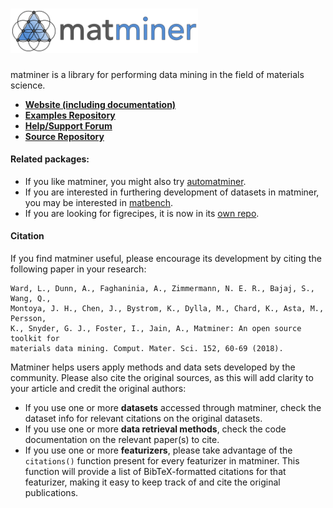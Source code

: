# <img alt="matminer" src="docs_rst/_static/matminer_logo_small.png" width="300">

matminer is a library for performing data mining in the field of materials science.

- **[Website (including documentation)](https://hackingmaterials.github.io/matminer/)**
- **[Examples Repository](https://github.com/hackingmaterials/matminer_examples)** 
- **[Help/Support Forum](https://discuss.matsci.org)** 
- **[Source Repository](https://github.com/hackingmaterials/matminer)** 

#### Related packages:

- If you like matminer, you might also try [automatminer](https://github.com/hackingmaterials/automatminer).
- If you are interested in furthering development of datasets in matminer, you may be interested in [matbench](https://github.com/hackingmaterials/matbench).
- If you are looking for figrecipes, it is now in its [own repo](https://github.com/hackingmaterials/figrecipes).


#### Citation

If you find matminer useful, please encourage its development by citing the following paper in your research:
```
Ward, L., Dunn, A., Faghaninia, A., Zimmermann, N. E. R., Bajaj, S., Wang, Q.,
Montoya, J. H., Chen, J., Bystrom, K., Dylla, M., Chard, K., Asta, M., Persson,
K., Snyder, G. J., Foster, I., Jain, A., Matminer: An open source toolkit for
materials data mining. Comput. Mater. Sci. 152, 60-69 (2018).
```

Matminer helps users apply methods and data sets developed by the community. Please also cite the original sources, as this will add clarity to your article and credit the original authors:

- If you use one or more **datasets** accessed through matminer, check the dataset info for relevant citations on the original datasets.
- If you use one or more **data retrieval methods**, check the code documentation on the relevant paper(s) to cite.
- If you use one or more **featurizers**, please take advantage of the ```citations()``` function present for every featurizer in matminer. This function will provide a list of BibTeX-formatted citations for that featurizer, making it easy to keep track of and cite the original publications.
